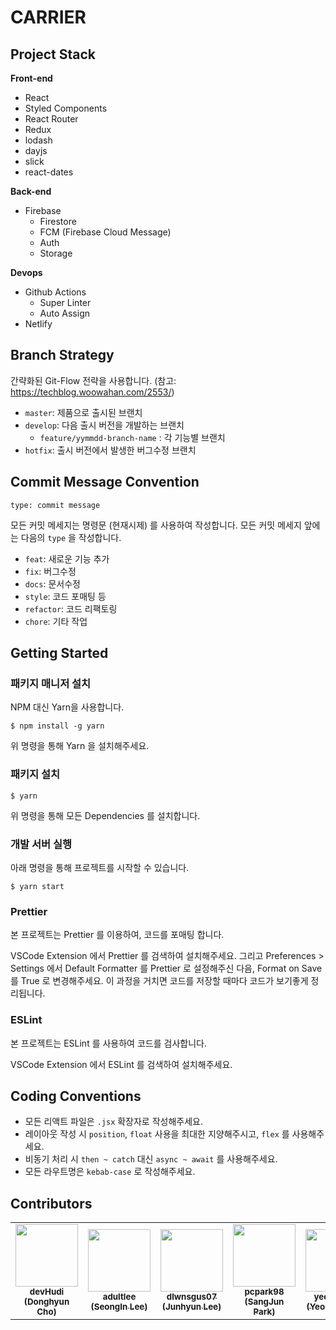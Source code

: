 # CARRIER

## Project Stack

**Front-end**

- React
- Styled Components
- React Router
- Redux
- lodash
- dayjs
- slick
- react-dates

**Back-end**

- Firebase
  - Firestore
  - FCM (Firebase Cloud Message)
  - Auth
  - Storage

**Devops**

- Github Actions
  - Super Linter
  - Auto Assign
- Netlify

## Branch Strategy

간략화된 Git-Flow 전략을 사용합니다. (참고: https://techblog.woowahan.com/2553/)

- `master`: 제품으로 출시된 브랜치
- `develop`: 다음 출시 버전을 개발하는 브랜치
  - `feature/yymmdd-branch-name` : 각 기능별 브랜치
- `hotfix`: 출시 버전에서 발생한 버그수정 브랜치

## Commit Message Convention

```
type: commit message
```

모든 커밋 메세지는 명령문 (현재시제) 를 사용하여 작성합니다. 모든 커밋 메세지 앞에는 다음의 `type` 을 작성합니다.

- `feat`: 새로운 기능 추가
- `fix`: 버그수정
- `docs`: 문서수정
- `style`: 코드 포매팅 등
- `refactor`: 코드 리팩토링
- `chore`: 기타 작업

## Getting Started

### 패키지 매니저 설치

NPM 대신 Yarn을 사용합니다.

```
$ npm install -g yarn
```

위 명령을 통해 Yarn 을 설치해주세요.

### 패키지 설치

```
$ yarn
```

위 명령을 통해 모든 Dependencies 를 설치합니다.

### 개발 서버 실행

아래 명령을 통해 프로젝트를 시작할 수 있습니다.

```
$ yarn start
```

### Prettier

본 프로젝트는 Prettier 를 이용하여, 코드를 포매팅 합니다.

VSCode Extension 에서 Prettier 를 검색하여 설치해주세요. 그리고 Preferences > Settings 에서 Default Formatter 를 Prettier 로 설정해주신 다음, Format on Save 를 True 로 변경해주세요. 이 과정을 거치면 코드를 저장할 때마다 코드가 보기좋게 정리됩니다.

### ESLint

본 프로젝트는 ESLint 를 사용하여 코드를 검사합니다.

VSCode Extension 에서 ESLint 를 검색하여 설치해주세요.

## Coding Conventions

- 모든 리액트 파일은 `.jsx` 확장자로 작성해주세요.
- 레이아웃 작성 시 `position`, `float` 사용을 최대한 지양해주시고, `flex` 를 사용해주세요.
- 비동기 처리 시 `then ~ catch` 대신 `async ~ await` 를 사용해주세요.
- 모든 라우트명은 `kebab-case` 로 작성해주세요.

## Contributors

<table>
   <tr>
      <td align="center"><a href="https://github.com/devHudi"><img src="https://avatars.githubusercontent.com/u/11745691?v=4" width="100px;" alt=""/><br /><sub><b>devHudi<br/>(Donghyun Cho)</b></sub></a></td>
      <td align="center"><a href="https://github.com/adultlee"><img src="https://avatars.githubusercontent.com/u/77886826?v=4" width="100px;" alt=""/><br /><sub><b>adultlee<br/>(SeongIn Lee)</b></sub></a></td>
      <td align="center"><a href="https://github.com/dlwnsgus07"><img src="https://avatars.githubusercontent.com/u/37991960?v=4" width="100px;" alt=""/><br /><sub><b>dlwnsgus07<br/>(Junhyun Lee)</b></sub></a></td>
      <td align="center"><a href="https://github.com/pcpark98"><img src="https://avatars.githubusercontent.com/u/34507976?v=4" width="100px;" alt=""/><br /><sub><b>pcpark98<br/>(SangJun Park)</b></sub></a></td>
      <td align="center"><a href="https://github.com/yeonsooSo"><img src="https://avatars.githubusercontent.com/u/65909443?v=4" width="100px;" alt=""/><br /><sub><b>yeonsooSo<br/>(YeongSoo So)</b></sub></a></td>
      <td align="center"><a href="https://github.com/jiae0119"><img src="https://avatars.githubusercontent.com/u/82093525?v=4" width="100px;" alt=""/><br /><sub><b>jiae0119<br/>(JiAe Shin)</b></sub></a></td>
   </tr>
</table>
